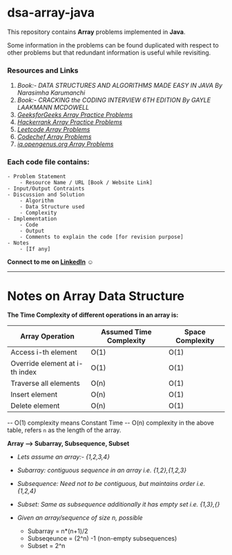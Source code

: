 # dsa-array-java

This repository contains **Array** problems implemented in **Java**.

Some information in the problems can be found duplicated with respect to other problems but that redundant information is useful while revisiting.

### Resources and Links
1. *Book:- DATA STRUCTURES AND ALGORITHMS MADE EASY IN JAVA By Narasimha Karumanchi*
2. *Book:- CRACKING the CODING INTERVIEW 6TH EDITION By GAYLE LAAKMANN MCDOWELL*
3. *[GeeksforGeeks Array Practice Problems](https://practice.geeksforgeeks.org/explore?page=1&category[]=Arrays&sortBy=submissions)*
4. *[Hackerrank Array Practice Problems](https://www.hackerrank.com/domains/data-structures?filters%5Bsubdomains%5D%5B%5D=arrays)*
5. *[Leetcode Array Problems](https://leetcode.com/tag/array/)*
6. *[Codechef Array Problems](https://www.codechef.com/tags/problems/array)*
7. *[iq.opengenus.org Array Problems](https://iq.opengenus.org/list-of-array-problems/)*

### Each code file contains:
	- Problem Statement
		- Resource Name / URL [Book / Website Link]
	- Input/Output Contraints
	- Discussion and Solution
		- Algorithm
		- Data Structure used
		- Complexity
	- Implementation
		- Code 
        - Output
        - Comments to explain the code [for revision purpose]
	- Notes
		- [If any]

**Connect to me on [LinkedIn](https://www.linkedin.com/in/rahulrajpandey/)** :relaxed:

***

# Notes on Array Data Structure
**The Time Complexity of different operations in an array is:**

| Array Operation                 | Assumed Time Complexity | Space Complexity |
|---------------------------------|-------------------------|------------------|
| Access i-th element             | O(1)                    | O(1)             |
| Override element at i-th index  | O(1)                    | O(1)             |
| Traverse all elements           | O(n)                    | O(1)             |
| Insert element                  | O(n)                    | O(1)             |
| Delete element                  | O(n)                    | O(1)             |

-- O(1) complexity means Constant Time
-- O(n) complexity in the above table, refers `n` as the length of the array. 

**Array --> Subarray, Subsequence, Subset**
- *Lets assume an array:- {1,2,3,4}*
- *Subarray: contiguous sequence in an array i.e. {1,2},{1,2,3}*
- *Subsequence: Need not to be contiguous, but maintains order i.e. {1,2,4}*
- *Subset: Same as subsequence additionally it has empty set i.e. {1,3},{}*

- *Given an array/sequence of size n, possible*
	- Subarray = n*(n+1)/2
	- Subseqeunce = (2^n) -1 (non-empty subsequences)
	- Subset = 2^n